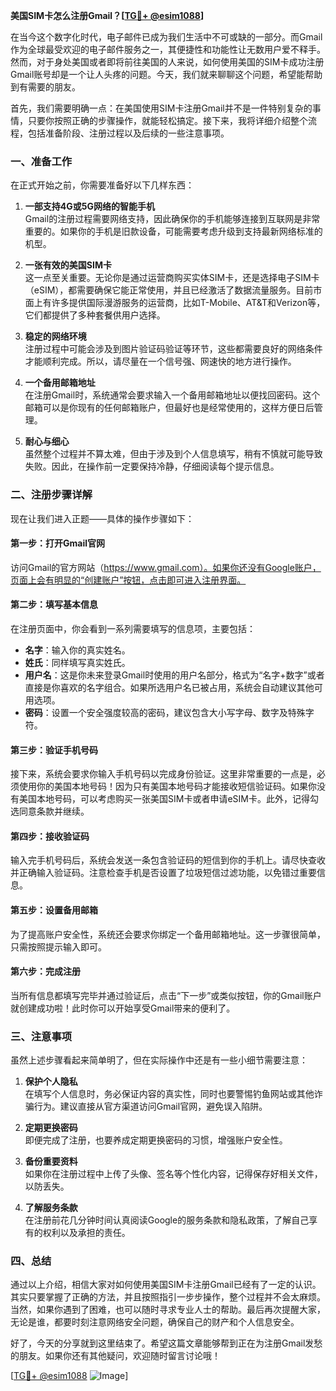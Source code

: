 **美国SIM卡怎么注册Gmail？[[TG💪+ @esim1088](https://t.me/s/esim1088)]**

在当今这个数字化时代，电子邮件已成为我们生活中不可或缺的一部分。而Gmail作为全球最受欢迎的电子邮件服务之一，其便捷性和功能性让无数用户爱不释手。然而，对于身处美国或者即将前往美国的人来说，如何使用美国的SIM卡成功注册Gmail账号却是一个让人头疼的问题。今天，我们就来聊聊这个问题，希望能帮助到有需要的朋友。

首先，我们需要明确一点：在美国使用SIM卡注册Gmail并不是一件特别复杂的事情，只要你按照正确的步骤操作，就能轻松搞定。接下来，我将详细介绍整个流程，包括准备阶段、注册过程以及后续的一些注意事项。

### **一、准备工作**

在正式开始之前，你需要准备好以下几样东西：

1. **一部支持4G或5G网络的智能手机**  
   Gmail的注册过程需要网络支持，因此确保你的手机能够连接到互联网是非常重要的。如果你的手机是旧款设备，可能需要考虑升级到支持最新网络标准的机型。

2. **一张有效的美国SIM卡**  
   这一点至关重要。无论你是通过运营商购买实体SIM卡，还是选择电子SIM卡（eSIM），都需要确保它能正常使用，并且已经激活了数据流量服务。目前市面上有许多提供国际漫游服务的运营商，比如T-Mobile、AT&T和Verizon等，它们都提供了多种套餐供用户选择。

3. **稳定的网络环境**  
   注册过程中可能会涉及到图片验证码验证等环节，这些都需要良好的网络条件才能顺利完成。所以，请尽量在一个信号强、网速快的地方进行操作。

4. **一个备用邮箱地址**  
   在注册Gmail时，系统通常会要求输入一个备用邮箱地址以便找回密码。这个邮箱可以是你现有的任何邮箱账户，但最好也是经常使用的，这样方便日后管理。

5. **耐心与细心**  
   虽然整个过程并不算太难，但由于涉及到个人信息填写，稍有不慎就可能导致失败。因此，在操作前一定要保持冷静，仔细阅读每个提示信息。

### **二、注册步骤详解**

现在让我们进入正题——具体的操作步骤如下：

#### **第一步：打开Gmail官网**
访问Gmail的官方网站（https://www.gmail.com）。如果你还没有Google账户，页面上会有明显的“创建账户”按钮，点击即可进入注册界面。

#### **第二步：填写基本信息**
在注册页面中，你会看到一系列需要填写的信息项，主要包括：
- **名字**：输入你的真实姓名。
- **姓氏**：同样填写真实姓氏。
- **用户名**：这是你未来登录Gmail时使用的用户名部分，格式为“名字+数字”或者直接是你喜欢的名字组合。如果所选用户名已被占用，系统会自动建议其他可用选项。
- **密码**：设置一个安全强度较高的密码，建议包含大小写字母、数字及特殊字符。

#### **第三步：验证手机号码**
接下来，系统会要求你输入手机号码以完成身份验证。这里非常重要的一点是，必须使用你的美国本地号码！因为只有美国本地号码才能接收短信验证码。如果你没有美国本地号码，可以考虑购买一张美国SIM卡或者申请eSIM卡。此外，记得勾选同意条款并继续。

#### **第四步：接收验证码**
输入完手机号码后，系统会发送一条包含验证码的短信到你的手机上。请尽快查收并正确输入验证码。注意检查手机是否设置了垃圾短信过滤功能，以免错过重要信息。

#### **第五步：设置备用邮箱**
为了提高账户安全性，系统还会要求你绑定一个备用邮箱地址。这一步骤很简单，只需按照提示输入即可。

#### **第六步：完成注册**
当所有信息都填写完毕并通过验证后，点击“下一步”或类似按钮，你的Gmail账户就创建成功啦！此时你可以开始享受Gmail带来的便利了。

### **三、注意事项**

虽然上述步骤看起来简单明了，但在实际操作中还是有一些小细节需要注意：

1. **保护个人隐私**  
   在填写个人信息时，务必保证内容的真实性，同时也要警惕钓鱼网站或其他诈骗行为。建议直接从官方渠道访问Gmail官网，避免误入陷阱。

2. **定期更换密码**  
   即便完成了注册，也要养成定期更换密码的习惯，增强账户安全性。

3. **备份重要资料**  
   如果你在注册过程中上传了头像、签名等个性化内容，记得保存好相关文件，以防丢失。

4. **了解服务条款**  
   在注册前花几分钟时间认真阅读Google的服务条款和隐私政策，了解自己享有的权利以及承担的责任。

### **四、总结**

通过以上介绍，相信大家对如何使用美国SIM卡注册Gmail已经有了一定的认识。其实只要掌握了正确的方法，并且按照指引一步步操作，整个过程并不会太麻烦。当然，如果你遇到了困难，也可以随时寻求专业人士的帮助。最后再次提醒大家，无论是谁，都要时刻注意网络安全问题，确保自己的财产和个人信息安全。

好了，今天的分享就到这里结束了。希望这篇文章能够帮到正在为注册Gmail发愁的朋友。如果你还有其他疑问，欢迎随时留言讨论哦！

[[TG💪+ @esim1088](https://t.me/s/esim1088) ![Image](https://i.postimg.cc/4NQfJmqS/Snipaste-2025-05-13-00-14-12.png)]